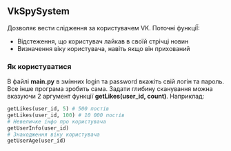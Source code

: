 ## VkSpySystem
Дозволяє вести слідження за користувачем VK. Поточні функціЇ:
	
* Відстеження, що користувач лайкав в своїй стрічці новин
* Визначення віку користувача, навіть якщо він прихований

### Як користуватися
В файлі **main.py** в змінних login та password вкажіть свій логін та пароль. Все інше програма зробить сама. Задати глибину сканування можна вказуючи 2 аргумент функції **getLikes(user_id, count)**. Наприклад:
```python
getLikes(user_id, 5) # 500 постів
getLikes(user_id, 100) # 10 000 постів
# Невеличке інфо про користувача
getUserInfo(user_id)
# Знаходження віку користувача 
getUserAge(user_id)
```
